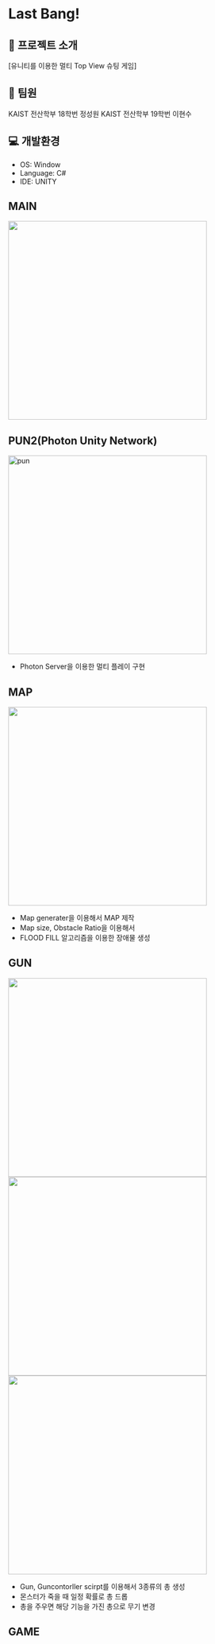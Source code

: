 # Last Bang!

## 🥨 프로젝트 소개
[유니티를 이용한 멀티 Top View 슈팅 게임]

## 🎾 팀원
KAIST 전산학부 18학번 정성원
KAIST 전산학부 19학번 이현수

## 💻 개발환경
- OS: Window
- Language: C#
- IDE: UNITY

## MAIN
<img src = "https://github.com/twinDrarf/MC4/assets/92250113/54e615a1-37ca-44b5-bf33-97eca98062e6" height ="400" weight = "600"/>

## PUN2(Photon Unity Network)
<img height ="400" weight = "600" alt="pun" src="https://github.com/twinDrarf/MC4/assets/92250113/ead81d8a-6cc1-4197-aa4e-91d44fefc0d3">

 - Photon Server을 이용한 멀티 플레이 구현

## MAP
<img src = "https://github.com/twinDrarf/MC4/assets/92250113/5082f115-eb47-4e03-8ef3-0c5f0405e6be" height ="400" weight = "600"/>

 - Map generater을 이용해서 MAP 제작
 - Map size, Obstacle Ratio을 이용해서
 - FLOOD FILL 알고리즘을 이용한 장애물 생성

## GUN
<img src = "https://github.com/twinDrarf/MC4/assets/92250113/ac37aea1-843e-4c02-836c-33fd1fe3cf85" height ="400" weight = "400"/>
<img src = "https://github.com/twinDrarf/MC4/assets/92250113/e1cb2e2d-7bda-4488-b7de-e89f7642d26b" height ="400" weight = "400"/>
<img src = "https://github.com/twinDrarf/MC4/assets/92250113/4308502f-0bd2-4e11-91d3-06c66a5fd3eb" height ="400" weight = "400"/>


 - Gun, Guncontorller scirpt를 이용해서 3종류의 총 생성
 - 몬스터가 죽을 때 일정 확률로 총 드롭
 - 총을 주우면 해당 기능을 가진 총으로 무기 변경


## GAME


